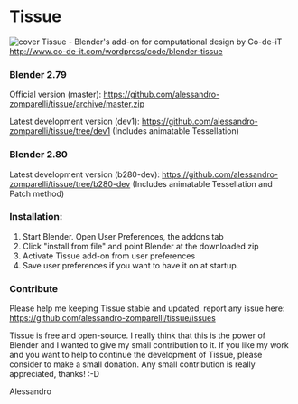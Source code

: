 # Tissue
![cover](http://www.co-de-it.com/wordpress/wp-content/uploads/2015/07/tissue_graphics.jpg)
Tissue - Blender's add-on for computational design by Co-de-iT
http://www.co-de-it.com/wordpress/code/blender-tissue

### Blender 2.79

Official version (master): https://github.com/alessandro-zomparelli/tissue/archive/master.zip

Latest development version (dev1): https://github.com/alessandro-zomparelli/tissue/tree/dev1
(Includes animatable Tessellation)

### Blender 2.80

Latest development version (b280-dev): https://github.com/alessandro-zomparelli/tissue/tree/b280-dev
(Includes animatable Tessellation and Patch method)



### Installation:

1. Start Blender. Open User Preferences, the addons tab
2. Click "install from file" and point Blender at the downloaded zip
3. Activate Tissue add-on from user preferences
3. Save user preferences if you want to have it on at startup.


### Contribute
Please help me keeping Tissue stable and updated, report any issue here: https://github.com/alessandro-zomparelli/tissue/issues

Tissue is free and open-source. I really think that this is the power of Blender and I wanted to give my small contribution to it.
If you like my work and you want to help to continue the development of Tissue, please consider to make a small donation. Any small contribution is really appreciated, thanks! :-D

Alessandro
